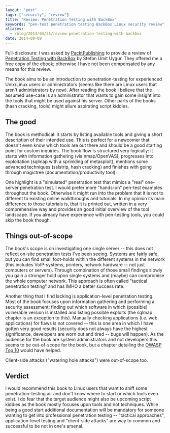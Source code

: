```yaml
---
layout: "post"
tags: ["security", "review"]
title: "Review: Penetration Testing with BackBox"
keywords: "pen-test penetration testing BackBox Linux security review"
aliases:
  - /blog/2014/04/25/review-penetration-testing-with-backbox
date: 2014-09-09
---
```


Full-disclosure: I was asked by [PacktPublishing](https://www.packtpub.com/) to provide a review of [Penetration Testing with BackBox](http://bit.ly/1fF2N6z) by Stefan Umit Uygur. They offered me a free copy of the ebook; otherwise I have not been compensated by any means for this review.

The book aims to be an introduction to penetration-testing for experienced Unix/Linux users or administrators (seems like there are Linux users that aren't administrators by now). After reading the book I believe that the assumed use-case is an administrator that wants to gain some insight into the tools that might be used against his server. Other parts of the books (hash cracking, tools) might allure aspirating script kiddies.

<!-- more -->

## The good

The book is methodical: it starts by listing available tools and giving a short description of their intended use. This is perfect for a newcomer that doesn't even know which tools are out there and should be a good starting point for custom inquiries. The book flow is structured very logically: it starts with information gathering (via nmap/OpenVAS), progresses into exploitation (sqlmap with a sprinkling of metasploit), mentions some advanced techniques (sslstrip, hash cracking) and finishes with going through magictree (documentation/productivity tool).

One highlight is a "simulated" penetration test that mimics a "real" one-server penetration test. I would prefer more "hands-on" pen-test examples throughout the book. Otherwise it might run into the problem that it is not to different to existing online walkthroughs and tutorials. In my opinion its main difference to those tutorials is, that it is printed out, written in a very comprehensive way and provides an good initial overview of the tool landscape. If you already have experience with pen-testing tools, you could skip the book though.

## Things out-of-scope

The book's scope is on investigating one single server -- this does not reflect on-site penetration tests I've been seeing. Systems are fairly safe, but you can find small foot-holds within the different systems in the network (this includes VoIP-systems, printers, network hardware -- not just computers or servers). Through combination of those small findings slowly you gain a stronger hold upon single systems and (maybe) can compromise the whole computer network. This approach is often called "tactical penetration testing" and has IMHO a better success rate.

Another thing that I find lacking is application-level penetration testing. Most of the book focuses upon information gathering and performing a security assessment: finding out which software in which (possible) vulnerable version is installed and listing possible exploits (the sqlmap chapter is an exception to this). Manually checking applications (i.e. web applications) for flaws is not covered -- this is one area in which I have gotten very good results (security does not always have the highest significance, developers are worn out and tired -- bugs will happen). As the audience for the book are system administrators and not developers this seems to be out-of-scope for the book, but a chapter detailing the [OWASP Top 10](https://www.owasp.org/index.php/Top_10_2013-Introduction) would have helped.

Client-side attacks ("watering hole attacks") were out-of-scope too.

## Verdict

I would recommend this book to Linux users that want to sniff some penetration-testing air and don't know where to start or which tools even exist. I do fear that the target audience might also be upcoming script kiddies as the book mostly focuses upon tools and not techniques. While being a good start additional documentation will be mandatory for someone wanting to get into professional penetration testing -- "tactical approaches", application-level testing and "client-side attacks" are way to common and successful to be not in one's arsenal.
